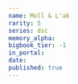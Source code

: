 ```yaml
---
name: Moll & L'ak
rarity: 5
series: dsc
memory_alpha:
bigbook_tier: -1
in_portal:
date:
published: true
---
```



